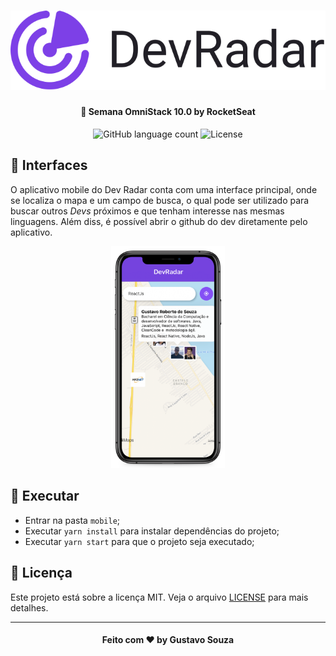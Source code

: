 <h1 align="center">
    <img alt="Dev Radar" src="../.github/logo.svg" />
</h1>

<h4 align="center">
  🚀 Semana OmniStack 10.0 by RocketSeat
</h4>

<p align="center">
  <img alt="GitHub language count" src="https://img.shields.io/github/languages/count/guuhx97/dev-radar">
  <img alt="License" src="https://img.shields.io/badge/license-MIT-brightgreen">
</p>

## 📱 Interfaces

O aplicativo mobile do Dev Radar conta com uma interface principal, onde se localiza o mapa e um campo de busca, o qual pode ser utilizado para buscar outros _Devs_ próximos e que tenham interesse nas mesmas linguagens. Além diss, é possível abrir o github do dev diretamente pelo aplicativo.

<div align="center">
    <img alt="Dev Radar" src="../.github/mobile-interface.png"  height="355.5px"/>

</div>

## 🔄 Executar

- Entrar na pasta `mobile`;
- Executar `yarn install` para instalar dependências do projeto;
- Executar `yarn start` para que o projeto seja executado;

## 📝 Licença

Este projeto está sobre a licença MIT. Veja o arquivo [LICENSE](../LICENSE.md) para mais detalhes.

---

<h4 align="center">
  Feito com ❤️ by Gustavo Souza
</h4>
